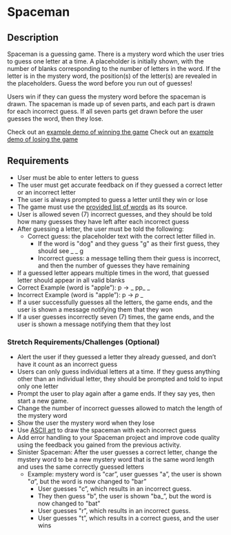 # Spaceman

## Description

Spaceman is a guessing game. There is a mystery word which the user tries to guess one letter at a time. A placeholder is initially shown, with the number of blanks corresponding to the number of letters in the word. If the letter is in the mystery word, the position(s) of the letter(s) are revealed in the placeholders. Guess the word before you run out of guesses!

Users win if they can guess the mystery word before the spaceman is drawn. The spaceman is made up of seven parts, and each part is drawn for each incorrect guess. If all seven parts get drawn before the user guesses the word, then they lose.

Check out an [example demo of winning the game](https://drive.google.com/file/d/1BkhVQoLoqaI4rb9OM8nP6Kb-UzxQfCwO/view?usp=sharing)
Check out an [example demo of losing the game](https://drive.google.com/file/d/1NkUsr-tVsLW8vBhuexZYb7ABwKftrEAY/view?usp=sharing)


## Requirements

- User must be able to enter letters to guess
- The user must get accurate feedback on if they guessed a correct letter or an incorrect letter
- The user is always prompted to guess a letter until they win or lose
- The game must use the [provided list of words](#resources) as its source.
- User is allowed seven (7) incorrect guesses, and they should be told how many guesses they have left after each incorrect guess
- After guessing a letter, the user must be told the following:
	- Correct guess: the placeholder text with the correct letter filled in.
		- If the word is "dog" and they guess "g" as their first guess, they should see _ _ g
		- Incorrect guess: a message telling them their guess is incorrect, and then the number of guesses they have remaining
- If a guessed letter appears multiple times in the word, that guessed letter should appear in all valid blanks
- Correct Example (word is "apple”): p → _ pp_ _
- Incorrect Example (word is "apple”): p → _p_ _
- If a user successfully guesses all the letters, the game ends, and the user is shown a message notifying them that they won
- If a user guesses incorrectly seven (7) times, the game ends, and the user is shown a message notifying them that they lost

### Stretch Requirements/Challenges (Optional)

- Alert the user if they guessed a letter they already guessed, and don’t have it count as an incorrect guess
- Users can only guess individual letters at a time. If they guess anything other than an individual letter, they should be prompted and told to input only one letter
- Prompt  the user to play again after a game ends. If they say yes, then start a new game.
- Change the number of incorrect guesses allowed to match the length of the mystery word
- Show the user the mystery word when they lose
- Use [ASCII art](https://en.wikipedia.org/wiki/ASCII_art) to draw the spaceman with each incorrect guess
- Add error handling to your Spaceman project and improve code quality using the feedback you gained from the previous activity.
- Sinister Spaceman: After the user guesses a correct letter, change the mystery word to be a new mystery word that is the same word length and uses the same correctly guessed letters
	- Example: mystery word is "car”, user guesses "a”, the user is shown "_a_”, but the word is now changed to "bar”
		- User guesses "c”, which results in an incorrect guess.
		- They then guess "b”, the user is shown "ba_”, but the word is now changed to "bat”
		- User guesses "r”, which results in an incorrect guess.
		- User guesses "t”, which results in a correct guess, and the user wins
